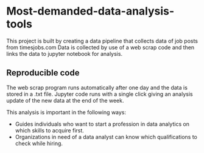 # Most-demanded-data-analysis-tools
 
 This project is built by creating a data pipeline that collects data of job posts from timesjobs.com
 Data is collected by use of a web scrap code and then links the data to jupyter notebook for analysis.
 
 ## Reproducible code
 The web scrap program runs automatically after one day and the data is stored in a .txt file.
 Jupyter code runs with a single click giving an analysis update of the new data at the end of the week.
 
 This analysis is important in the following ways:
 + Guides individuals who want to start a profession in data analytics on which skills to acquire first.
 + Organizations in need of a data analyst can know which qualifications to check while hiring.
